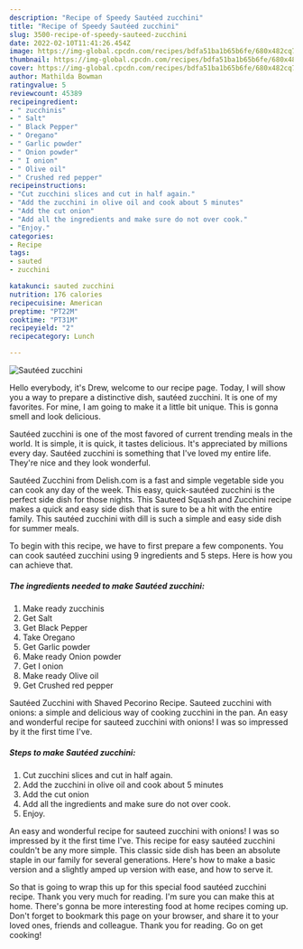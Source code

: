 ```yaml
---
description: "Recipe of Speedy Sautéed zucchini"
title: "Recipe of Speedy Sautéed zucchini"
slug: 3500-recipe-of-speedy-sauteed-zucchini
date: 2022-02-10T11:41:26.454Z
image: https://img-global.cpcdn.com/recipes/bdfa51ba1b65b6fe/680x482cq70/sauteed-zucchini-recipe-main-photo.jpg
thumbnail: https://img-global.cpcdn.com/recipes/bdfa51ba1b65b6fe/680x482cq70/sauteed-zucchini-recipe-main-photo.jpg
cover: https://img-global.cpcdn.com/recipes/bdfa51ba1b65b6fe/680x482cq70/sauteed-zucchini-recipe-main-photo.jpg
author: Mathilda Bowman
ratingvalue: 5
reviewcount: 45389
recipeingredient:
- " zucchinis"
- " Salt"
- " Black Pepper"
- " Oregano"
- " Garlic powder"
- " Onion powder"
- " I onion"
- " Olive oil"
- " Crushed red pepper"
recipeinstructions:
- "Cut zucchini slices and cut in half again."
- "Add the zucchini in olive oil and cook about 5 minutes"
- "Add the cut onion"
- "Add all the ingredients and make sure do not over cook."
- "Enjoy."
categories:
- Recipe
tags:
- sauted
- zucchini

katakunci: sauted zucchini 
nutrition: 176 calories
recipecuisine: American
preptime: "PT22M"
cooktime: "PT31M"
recipeyield: "2"
recipecategory: Lunch

---
```



![Sautéed zucchini](https://img-global.cpcdn.com/recipes/bdfa51ba1b65b6fe/680x482cq70/sauteed-zucchini-recipe-main-photo.jpg)

Hello everybody, it's Drew, welcome to our recipe page. Today, I will show you a way to prepare a distinctive dish, sautéed zucchini. It is one of my favorites. For mine, I am going to make it a little bit unique. This is gonna smell and look delicious.

Sautéed zucchini is one of the most favored of current trending meals in the world. It is simple, it is quick, it tastes delicious. It's appreciated by millions every day. Sautéed zucchini is something that I've loved my entire life. They're nice and they look wonderful.

Sautéed Zucchini from Delish.com is a fast and simple vegetable side you can cook any day of the week. This easy, quick-sautéed zucchini is the perfect side dish for those nights. This Sauteed Squash and Zucchini recipe makes a quick and easy side dish that is sure to be a hit with the entire family. This sautéed zucchini with dill is such a simple and easy side dish for summer meals.


To begin with this recipe, we have to first prepare a few components. You can cook sautéed zucchini using 9 ingredients and 5 steps. Here is how you can achieve that.

<!--inarticleads1-->

##### The ingredients needed to make Sautéed zucchini:

1. Make ready  zucchinis
1. Get  Salt
1. Get  Black Pepper
1. Take  Oregano
1. Get  Garlic powder
1. Make ready  Onion powder
1. Get  I onion
1. Make ready  Olive oil
1. Get  Crushed red pepper


Sautéed Zucchini with Shaved Pecorino Recipe. Sauteed zucchini with onions: a simple and delicious way of cooking zucchini in the pan. An easy and wonderful recipe for sauteed zucchini with onions! I was so impressed by it the first time I&#39;ve. 

<!--inarticleads2-->

##### Steps to make Sautéed zucchini:

1. Cut zucchini slices and cut in half again.
1. Add the zucchini in olive oil and cook about 5 minutes
1. Add the cut onion
1. Add all the ingredients and make sure do not over cook.
1. Enjoy.


An easy and wonderful recipe for sauteed zucchini with onions! I was so impressed by it the first time I&#39;ve. This recipe for easy sautéed zucchini couldn&#39;t be any more simple. This classic side dish has been an absolute staple in our family for several generations. Here&#39;s how to make a basic version and a slightly amped up version with ease, and how to serve it. 

So that is going to wrap this up for this special food sautéed zucchini recipe. Thank you very much for reading. I'm sure you can make this at home. There's gonna be more interesting food at home recipes coming up. Don't forget to bookmark this page on your browser, and share it to your loved ones, friends and colleague. Thank you for reading. Go on get cooking!
